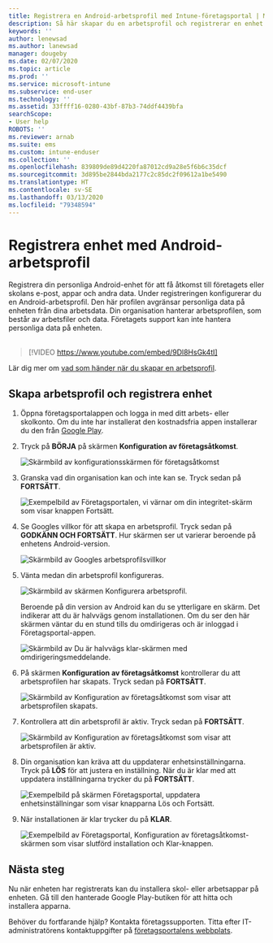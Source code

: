 ```yaml
---
title: Registrera en Android-arbetsprofil med Intune-företagsportal | Microsoft Docs
description: Så här skapar du en arbetsprofil och registrerar en enhet med Intune-företagsportalen.
keywords: ''
author: lenewsad
ms.author: lanewsad
manager: dougeby
ms.date: 02/07/2020
ms.topic: article
ms.prod: ''
ms.service: microsoft-intune
ms.subservice: end-user
ms.technology: ''
ms.assetid: 33ffff16-0280-43bf-87b3-74ddf4439bfa
searchScope:
- User help
ROBOTS: ''
ms.reviewer: arnab
ms.suite: ems
ms.custom: intune-enduser
ms.collection: ''
ms.openlocfilehash: 839809de89d4220fa87012cd9a28e5f6b6c35dcf
ms.sourcegitcommit: 3d895be2844bda2177c2c85dc2f09612a1be5490
ms.translationtype: HT
ms.contentlocale: sv-SE
ms.lasthandoff: 03/13/2020
ms.locfileid: "79348594"
---
```

# <a name="enroll-device-with-android-work-profile"></a>Registrera enhet med Android-arbetsprofil

Registrera din personliga Android-enhet för att få åtkomst till företagets eller skolans e-post, appar och andra data. Under registreringen konfigurerar du en Android-arbetsprofil. Den här profilen avgränsar personliga data på enheten från dina arbetsdata. Din organisation hanterar arbetsprofilen, som består av arbetsfiler och data. Företagets support kan inte hantera personliga data på enheten.  
</br>
> [!VIDEO https://www.youtube.com/embed/9Dl8HsGk4tI]

Lär dig mer om [vad som händer när du skapar en arbetsprofil](what-happens-when-you-create-a-work-profile-android.md).

## <a name="create-work-profile-and-enroll-device"></a>Skapa arbetsprofil och registrera enhet

1. Öppna företagsportalappen och logga in med ditt arbets- eller skolkonto. Om du inte har installerat den kostnadsfria appen installerar du den från [Google Play](https://play.google.com/store/apps/details?id=com.microsoft.windowsintune.companyportal).  

2. Tryck på **BÖRJA** på skärmen **Konfiguration av företagsåtkomst**.  

    ![Skärmbild av konfigurationsskärmen för företagsåtkomst](./media/access-setup-work-profile-1911.png)  

3. Granska vad din organisation kan och inte kan se. Tryck sedan på **FORTSÄTT**. 

    ![Exempelbild av Företagsportalen, vi värnar om din integritet-skärm som visar knappen Fortsätt.](./media/android-privacy-screen-1911.png)  

4. Se Googles villkor för att skapa en arbetsprofil. Tryck sedan på **GODKÄNN OCH FORTSÄTT**. Hur skärmen ser ut varierar beroende på enhetens Android-version. 

    ![Skärmbild av Googles arbetsprofilsvillkor](./media/android-wp-05-1908.png)  

5. Vänta medan din arbetsprofil konfigureras.  

    ![Skärmbild av skärmen Konfigurera arbetsprofil.](./media/android-wp-05a-1908.png)  

   Beroende på din version av Android kan du se ytterligare en skärm. Det indikerar att du är halvvägs genom installationen. Om du ser den här skärmen väntar du en stund tills du omdirigeras och är inloggad i Företagsportal-appen.  

    ![Skärmbild av Du är halvvägs klar-skärmen med omdirigeringsmeddelande.](./media/android-wp-05b-1908.png)  

6. På skärmen **Konfiguration av företagsåtkomst** kontrollerar du att arbetsprofilen har skapats. Tryck sedan på **FORTSÄTT**.  

    ![Skärmbild av Konfiguration av företagsåtkomst som visar att arbetsprofilen skapats.](./media/work-profile-complete-1911.png)  

7. Kontrollera att din arbetsprofil är aktiv. Tryck sedan på **FORTSÄTT**. 

    ![Skärmbild av Konfiguration av företagsåtkomst som visar att arbetsprofilen är aktiv.](./media/work-profile-active-1911.png)  

8. Din organisation kan kräva att du uppdaterar enhetsinställningarna. Tryck på **LÖS** för att justera en inställning. När du är klar med att uppdatera inställningarna trycker du på **FORTSÄTT**.    

    ![Exempelbild på skärmen Företagsportal, uppdatera enhetsinställningar som visar knapparna Lös och Fortsätt.](./media/resolve-settings-1911.png) 


9. När installationen är klar trycker du på **KLAR**.  

    ![Exempelbild av Företagsportal, Konfiguration av företagsåtkomst-skärmen som visar slutförd installation och Klar-knappen.](./media/work-profile-done-1911.png)  


## <a name="next-steps"></a>Nästa steg  

Nu när enheten har registrerats kan du installera skol- eller arbetsappar på enheten. Gå till den hanterade Google Play-butiken för att hitta och installera apparna. 

Behöver du fortfarande hjälp? Kontakta företagssupporten. Titta efter IT-administratörens kontaktuppgifter på [företagsportalens webbplats](https://go.microsoft.com/fwlink/?linkid=2010980).
